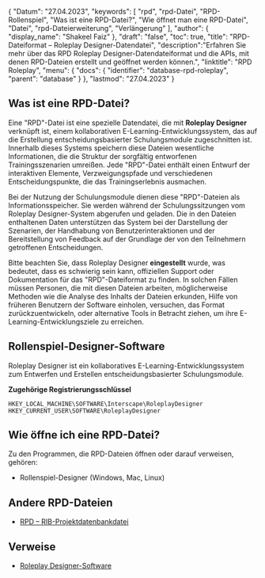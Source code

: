 {
"Datum": "27.04.2023",
  "keywords": [
"rpd",
"rpd-Datei",
"RPD-Rollenspiel",
"Was ist eine RPD-Datei?",
"Wie öffnet man eine RPD-Datei",
"Datei",
"rpd-Dateierweiterung",
"Verlängerung"
],
  "author": {
"display_name": "Shakeel Faiz"
},
"draft": "false",
  "toc": true,
"title": "RPD-Dateiformat – Roleplay Designer-Datendatei",
  "description":"Erfahren Sie mehr über das RPD Roleplay Designer-Datendateiformat und die APIs, mit denen RPD-Dateien erstellt und geöffnet werden können.",
"linktitle": "RPD Roleplay",
  "menu": {
    "docs": {
      "identifier": "database-rpd-roleplay",
"parent": "database"
}
},
"lastmod": "27.04.2023"
}

## Was ist eine RPD-Datei?

Eine "RPD"-Datei ist eine spezielle Datendatei, die mit **Roleplay Designer** verknüpft ist, einem kollaborativen E-Learning-Entwicklungssystem, das auf die Erstellung entscheidungsbasierter Schulungsmodule zugeschnitten ist. Innerhalb dieses Systems speichern diese Dateien wesentliche Informationen, die die Struktur der sorgfältig entworfenen Trainingsszenarien umreißen. Jede "RPD"-Datei enthält einen Entwurf der interaktiven Elemente, Verzweigungspfade und verschiedenen Entscheidungspunkte, die das Trainingserlebnis ausmachen.

Bei der Nutzung der Schulungsmodule dienen diese "RPD"-Dateien als Informationsspeicher. Sie werden während der Schulungssitzungen vom Roleplay Designer-System abgerufen und geladen. Die in den Dateien enthaltenen Daten unterstützen das System bei der Darstellung der Szenarien, der Handhabung von Benutzerinteraktionen und der Bereitstellung von Feedback auf der Grundlage der von den Teilnehmern getroffenen Entscheidungen.

Bitte beachten Sie, dass Roleplay Designer **eingestellt** wurde, was bedeutet, dass es schwierig sein kann, offiziellen Support oder Dokumentation für das "RPD"-Dateiformat zu finden. In solchen Fällen müssen Personen, die mit diesen Dateien arbeiten, möglicherweise Methoden wie die Analyse des Inhalts der Dateien erkunden, Hilfe von früheren Benutzern der Software einholen, versuchen, das Format zurückzuentwickeln, oder alternative Tools in Betracht ziehen, um ihre E-Learning-Entwicklungsziele zu erreichen.

## Rollenspiel-Designer-Software

Roleplay Designer ist ein kollaboratives E-Learning-Entwicklungssystem zum Entwerfen und Erstellen entscheidungsbasierter Schulungsmodule.

**Zugehörige Registrierungsschlüssel**
```
HKEY_LOCAL_MACHINE\SOFTWARE\Interscape\RoleplayDesigner
HKEY_CURRENT_USER\SOFTWARE\RoleplayDesigner
```

## Wie öffne ich eine RPD-Datei?

Zu den Programmen, die RPD-Dateien öffnen oder darauf verweisen, gehören:

- Rollenspiel-Designer (Windows, Mac, Linux)

## Andere RPD-Dateien

- [RPD – RIB-Projektdatenbankdatei](/database/rpd/)

## Verweise

* [Roleplay Designer-Software](#roleplay-designer-software)

